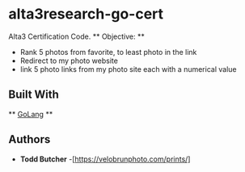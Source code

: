 # alta3research-go-cert
Alta3 Certification Code.
** Objective: **
- Rank 5 photos from favorite, to least photo in the link
- Redirect to my photo website
- link 5 photo links from my photo site each with a numerical value

## Built With

** [GoLang](https://golang.org/) **

## Authors

* **Todd Butcher** -[https://velobrunphoto.com/prints/]
